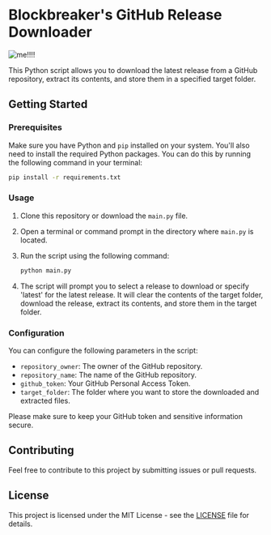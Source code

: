 # Blockbreaker's GitHub Release Downloader
![me!!!!](https://s3.emk530.net/IMG_0142.png)

This Python script allows you to download the latest release from a GitHub repository, extract its contents, and store them in a specified target folder.

## Getting Started

### Prerequisites

Make sure you have Python and `pip` installed on your system. You'll also need to install the required Python packages. You can do this by running the following command in your terminal:

```bash
pip install -r requirements.txt
```

### Usage

1. Clone this repository or download the `main.py` file.

2. Open a terminal or command prompt in the directory where `main.py` is located.

3. Run the script using the following command:

   ```bash
   python main.py
   ```

4. The script will prompt you to select a release to download or specify 'latest' for the latest release. It will clear the contents of the target folder, download the release, extract its contents, and store them in the target folder.

### Configuration

You can configure the following parameters in the script:

- `repository_owner`: The owner of the GitHub repository.
- `repository_name`: The name of the GitHub repository.
- `github_token`: Your GitHub Personal Access Token.
- `target_folder`: The folder where you want to store the downloaded and extracted files.

Please make sure to keep your GitHub token and sensitive information secure.

## Contributing

Feel free to contribute to this project by submitting issues or pull requests.

## License

This project is licensed under the MIT License - see the [LICENSE](LICENSE) file for details.

